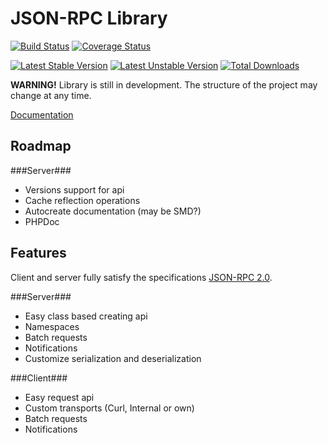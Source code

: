 JSON-RPC Library
================

[![Build Status](https://travis-ci.org/agentsib/jsonrpc.svg?branch=master)](https://travis-ci.org/agentsib/jsonrpc)
[![Coverage Status](https://coveralls.io/repos/agentsib/jsonrpc/badge.png?branch=master)](https://coveralls.io/r/agentsib/jsonrpc?branch=master)

[![Latest Stable Version](https://poser.pugx.org/agentsib/jsonrpc/v/stable.svg)](https://packagist.org/packages/agentsib/jsonrpc) 
[![Latest Unstable Version](https://poser.pugx.org/agentsib/jsonrpc/v/unstable.svg)](https://packagist.org/packages/agentsib/jsonrpc) 
[![Total Downloads](https://poser.pugx.org/agentsib/jsonrpc/downloads.svg)](https://packagist.org/packages/agentsib/jsonrpc) 

**WARNING!** Library is still in development. The structure of the project may change at any time.

[Documentation](docs/index.md)

Roadmap
-------

###Server###
* Versions support for api
* Cache reflection operations
* Autocreate documentation (may be SMD?)
* PHPDoc 

Features
--------

Client and server fully satisfy the specifications [JSON-RPC 2.0](http://www.jsonrpc.org/specification).

###Server###

* Easy class based creating api
* Namespaces
* Batch requests
* Notifications
* Customize serialization and deserialization

###Client###

* Easy request api
* Custom transports (Curl, Internal or own)
* Batch requests
* Notifications
